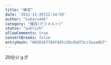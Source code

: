 ```yaml
---
title: "練習"
date: '2012-11-26T22:14:58'
author: "subaru44k"
category: "練習(デフォルト)"
status: "publish"
allowComments: true
convertBreaks: false
entryHash: "0030367768fdd5c20cdbd73cc3aaa0b7"
---
```

20分ジョグ
